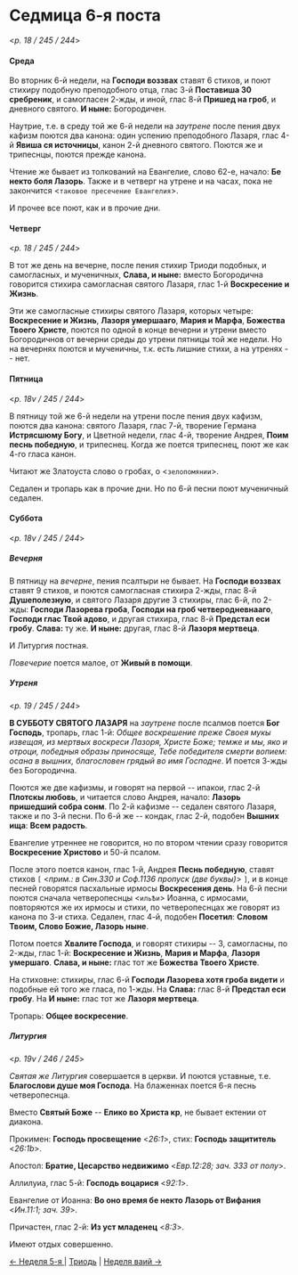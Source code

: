 
# Седмица 6-я поста

<*p. 18 / 245 / 244*>

#### Среда

Во вторник 6-й недели, на **Господи воззвах** ставят 6 стихов, и поют стихиру подобную преподобного отца, 
глас 3-й **Поставиша 30 сребреник**, и самогласен 2-жды, и иной, глас 8-й **Пришед на гроб**, и 
дневного святого. **И ныне:** Богородичен. 

Наутрие, т.е. в среду той же 6-й недели на *заутрене* после пения двух кафизм поются два канона: 
один успению преподобного Лазаря, глас 4-й **Явиша ся источницы**, канон 2-й дневного святого. 
Поются же и трипеснцы, поются прежде канона. 

Чтение же бывает из толкований на Евангелие, слово 62-е, начало: **Бе некто боля Лазорь**. Также и 
в четверг на утрене и на часах, пока не закончится <`таковое пресечение Евангелия`>. 

И прочее все поют, как и в прочие дни.  

#### Четверг

<*p. 18 / 245 / 244*>

В тот же день на вечерне, после пения стихир Триоди подобных, и самогласных, и мученичных, 
**Слава, и ныне:** вместо Богородична говорится стихира самогласная святого Лазаря, глас 1-й 
**Воскресение и Жизнь**. 

Эти же самогласные стихиры святого Лазаря, которых четыре: **Воскресение и Жизнь**,  **Лазоря умершааго**, 
**Мария и Марфа**, **Божества Твоего Христе**, поются по одной в конце вечерни и утрени вместо 
Богородичнов от вечерни среды до утрени пятницы той же недели. Но на вечернях поются и мученичны, 
т.к. есть лишние стихи, а на утренях -- нет.  

#### Пятница

<*p. 18v / 245 / 244*>

В пятницу той же 6-й недели на утрени после пения двух кафизм, поются два канона: святого Лазаря, 
глас 7-й, творение Германа **Истрясшюму Богу**, и Цветной недели, глас 4-й, творение Андрея, 
**Поим песнь победную**, и трипеснец. Когда же поется трипеснец, поют же как 4-го гласа канон. 

Читают же Златоуста слово о гробах, о <`зелопомянии`>. 

Седален и тропарь как в прочие дни. Но по 6-й песни поют мученичный седален. 

#### Суббота

<*p. 18v / 245 / 244*>

##### Вечерня

В пятницу на *вечерне*, пения псалтыри не бывает. На **Господи воззвах** ставят 9 стихов, и поются 
самогласная стихира 2-жды, глас 8-й **Душеполезную**, и святого Лазаря другие 3 стихиры, глас 6-й, по 2-жды: 
**Господи Лазорева гроба**, **Господи на гроб четверодневнааго**, **Господи глас Твой адово**, и другая 
стихира, глас 8-й **Предстал еси гробу**. **Слава:** ту же. **И ныне:** другая, глас 8-й **Лазоря мертвеца**. 

И Литургия постная. 

*Повечерие* поется малое, от **Живый в помощи**.

##### Утреня

<*p. 19 / 245 / 244*>

**В СУББОТУ СВЯТОГО ЛАЗАРЯ** на *заутрене* после псалмов поется **Бог Господь**, тропарь, глас 1-й: 
*Общее воскрешение преже Своея мукы извещая, из мертвых воскреси Лазоря, Христе Боже; темже и мы, 
яко и отроци, победныя образы приносяще, Тебе победителя смерти вопием: осана в вышних, благословен 
грядый во имя Господне*. И поется 3-жды без Богородична. 

Поются же две кафизмы, и говорят на первой -- ипакои, глас 2-й **Плотскы любовь**, и читается слово 
Андрея, начало: **Лазорь пришедший собра сонм**. 
По 2-й кафизме -- седален святого Лазаря, также и по 3-й песни. 
По 6-й же -- кондак, глас 2-й, подобен **Вышних ища**: **Всем радость**. 

Евангелие утреннее не говорится, но по втором чтении сразу говорится **Воскресение Христово** 
и 50-й псалом. 

После этого поется канон, глас 1-й, Андрея **Песнь победную**, ставят стихов 
`[` <*прим.: в Син.330 и Соф.1136 пропуск (две буквы)*> `]`, и в конце песней говорятся пасхальные 
ирмосы **Воскресения день**. 
На 6-й песни поются сначала четверопеснцы <`ильѢи`> Иоанна, с ирмосами, повторяются же их ирмосы и стихи, 
по четверопеснцах же говорят из канона по 3-и стиха. 
Седален, глас 4-й, подобен **Посетил**: **Словом Твоим, Слово Божие, Лазорь ныне**. 

Потом поется **Хвалите Господа**, и говорят стихиры -- 3, самогласны, по 2-жды, глас 1-й: **Воскресение и Жизнь**, 
**Мария и Марфа**, **Лазоря умершаго**. **Слава, и ныне:** глас тот же **Божества Твоего Христе**. 

На стиховне: стихиры, глас 6-й **Господи Лазорева хотя гроба видети** и подобные ей того же гласа, по 1-жды. 
На **Слава:** глас 8-й **Предстал еси гробу**. На **И ныне:** глас тот же **Лазоря мертвеца**. 

Тропарь: **Общее воскресение**.

##### Литургия

<*p. 19v / 246 / 245*>

*Святая же Литургия* совершается в церкви. И поются уставные, т.е. **Благослови душе моя Господа**. 
На блаженнах поется 6-я песнь четверопеснца. 

Вместо **Святый Боже** -- **Елико во Христа кр**, не бывает ектении от диакона. 

Прокимен: **Господь просвещение** <*26:1*>, стих: **Господь защититель** <*26:1b*>. 
 
Апостол: **Братие, Цесарство недвижимо** <*Евр.12:28; зач. 333 от полу*>. 

Аллилуиа, глас 5-й: **Господь воцарися** <*92:1*>. 
 
Евангелие от Иоанна: **Во оно время бе некто Лазорь от Вифания** <*Ин.11:1; зач. 39*>.  

Причастен, глас 2-й: **Из уст младенец** <*8:3*>. 

Имеют отдых совершенно.

[← Неделя 5-я ](A_15_AST_week5.md) | [Триодь](README.md#6-я-седмица) | [Неделя ваий →](A_18_AST_sunday6_palm.md)

